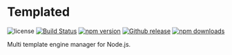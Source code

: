 # Templated

![license](https://img.shields.io/badge/license-MIT-blue.svg ) [![Build Status](https://img.shields.io/travis/pillarsjs/templated/master.svg)](https://travis-ci.org/pillarsjs/templated) [![npm version](https://img.shields.io/npm/v/templated.svg)](https://www.npmjs.com/package/templated) [![Github release](https://img.shields.io/github/release/pillarsjs/templated.svg)](https://github.com/pillarsjs/templated) [![npm downloads](https://img.shields.io/npm/dm/templated.svg)](https://www.npmjs.com/package/templated)

Multi template engine manager for Node.js.
